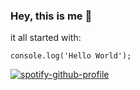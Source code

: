### Hey, this is me 👋

it all started with:
```
console.log('Hello World');
```
<!--
**sholgado/sholgado** is a ✨ _special_ ✨ repository because its `README.md` (this file) appears on your GitHub profile.

Here are some ideas to get you started:

- 🔭 I’m currently working on ...
- 🌱 I’m currently learning ...
- 👯 I’m looking to collaborate on ...
- 🤔 I’m looking for help with ...
- 💬 Ask me about ...
- 📫 How to reach me: ...
- 😄 Pronouns: ...
- ⚡ Fun fact: ...
-->
[![spotify-github-profile](https://spotify-github-profile.vercel.app/api/view?uid=dzg0zy1nqj419mjm4wikbdvtm&cover_image=false&theme=default&bar_color=2bd466&bar_color_cover=false)](https://spotify-github-profile.vercel.app/api/view?uid=dzg0zy1nqj419mjm4wikbdvtm&redirect=true)
